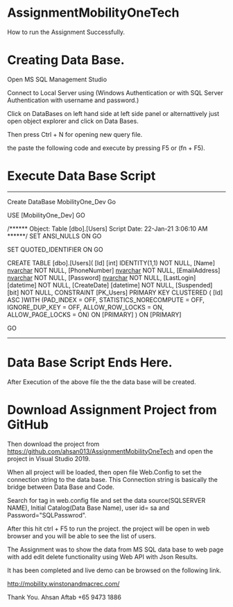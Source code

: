 # AssignmentMobilityOneTech 
How to run the Assignment Successfully.


# Creating Data Base.


Open MS SQL Management Studio

Connect to Local Server using (Windows Authentication or with SQL Server Authentication with username and password.)

Click on DataBases on left hand side at left side panel or alternattively just open object explorer and click on Data Bases.

Then press Ctrl + N for opening new query file. 

the paste the following code and execute by pressing F5 or (fn + F5). 

# Execute Data Base Script
---------------------------------------------------------------------

Create DataBase MobilityOne_Dev
Go

USE [MobilityOne_Dev]
GO

/****** Object:  Table [dbo].[Users]    Script Date: 22-Jan-21 3:06:10 AM ******/
SET ANSI_NULLS ON
GO

SET QUOTED_IDENTIFIER ON
GO

CREATE TABLE [dbo].[Users](
	[Id] [int] IDENTITY(1,1) NOT NULL,
	[Name] [nvarchar](32) NOT NULL,
	[PhoneNumber] [nvarchar](16) NOT NULL,
	[EmailAddress] [nvarchar](38) NOT NULL,
	[Password] [nvarchar](42) NOT NULL,
	[LastLogin] [datetime] NOT NULL,
	[CreateDate] [datetime] NOT NULL,
	[Suspended] [bit] NOT NULL,
 CONSTRAINT [PK_Users] PRIMARY KEY CLUSTERED 
(
	[Id] ASC
)WITH (PAD_INDEX = OFF, STATISTICS_NORECOMPUTE = OFF, IGNORE_DUP_KEY = OFF, ALLOW_ROW_LOCKS = ON, ALLOW_PAGE_LOCKS = ON) ON [PRIMARY]
) ON [PRIMARY]

GO

----------------------------------------------------------------------------
# Data Base Script Ends Here.

After Execution of the above file the the data base will be created.

# Download Assignment Project from GitHub

Then download the project from https://github.com/ahsan013/AssignmentMobilityOneTech and open the project in Visual Studio 2019.

When all project will be loaded, then open file Web.Config to set the connection string to the data base. This Connection string is basically the bridge between Data Base
and Code.

Search for <connectionStrings> tag in web.config file and set the data source(SQLSERVER NAME), Initial Catalog(Data Base Name), user id= sa and Password="SQLPasswrod". 

After this hit ctrl + F5 to run the project. the project will be open in web browser and you will be able to see the list of users.

The Assignment was to show the data from MS SQL data base to web page with add edit delete functionality using Web API with Json Results.

It has been completed and live demo can be browsed on the following link.

http://mobility.winstonandmacrec.com/

Thank You.
Ahsan Aftab
+65 9473 1886



